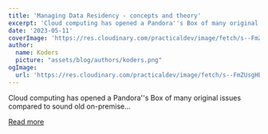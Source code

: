 ```yaml
---
title: 'Managing Data Residency - concepts and theory'
excerpt: 'Cloud computing has opened a Pandora''s Box of many original issues compared to sound old on-premise...'
date: '2023-05-11'
coverImage: 'https://res.cloudinary.com/practicaldev/image/fetch/s--FmZUsgHB--/c_imagga_scale,f_auto,fl_progressive,h_420,q_auto,w_1000/https://dev-to-uploads.s3.amazonaws.com/uploads/articles/p5qrhpgtpc5rbaeyuwa8.jpg'
author:
  name: Koders
  picture: "assets/blog/authors/koders.png"
ogImage:
  url: 'https://res.cloudinary.com/practicaldev/image/fetch/s--FmZUsgHB--/c_imagga_scale,f_auto,fl_progressive,h_420,q_auto,w_1000/https://dev-to-uploads.s3.amazonaws.com/uploads/articles/p5qrhpgtpc5rbaeyuwa8.jpg'
---
```


Cloud computing has opened a Pandora''s Box of many original issues compared to sound old on-premise...

[Read more](https://dev.to/apisix/managing-data-residency-concepts-and-theory-1505)
